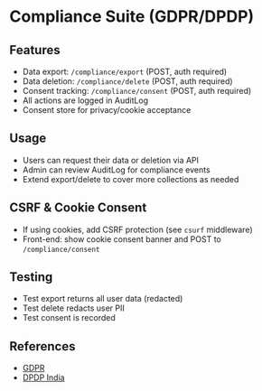 # Compliance Suite (GDPR/DPDP)

## Features

- Data export: `/compliance/export` (POST, auth required)
- Data deletion: `/compliance/delete` (POST, auth required)
- Consent tracking: `/compliance/consent` (POST, auth required)
- All actions are logged in AuditLog
- Consent store for privacy/cookie acceptance

## Usage

- Users can request their data or deletion via API
- Admin can review AuditLog for compliance events
- Extend export/delete to cover more collections as needed

## CSRF & Cookie Consent

- If using cookies, add CSRF protection (see `csurf` middleware)
- Front-end: show cookie consent banner and POST to `/compliance/consent`

## Testing

- Test export returns all user data (redacted)
- Test delete redacts user PII
- Test consent is recorded

## References

- [GDPR](https://gdpr.eu/)
- [DPDP India](https://www.meity.gov.in/data-protection-framework)
